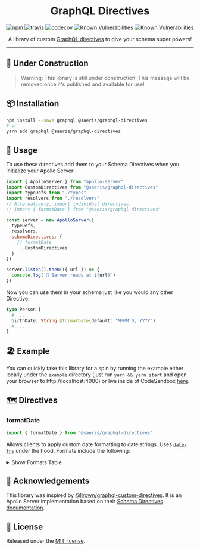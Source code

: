 <h1 align="center" style="text-align: center;">GraphQL Directives</h1>
<p align="center">
  <a href="https://www.npmjs.org/package/@saeris/graphql-directives">
    <img src="https://img.shields.io/npm/v/@saeris/graphql-directives.svg?style=flat" alt="npm">
  </a>
  <a href="https://travis-ci.org/Saeris/graphql-directives">
    <img src="https://travis-ci.org/Saeris/graphql-directives.svg?branch=master" alt="travis">
  </a>
  <a href="https://codecov.io/gh/Saeris/graphql-directives">
    <img src="https://codecov.io/gh/Saeris/graphql-directives/branch/master/graph/badge.svg" alt="codecov"/>
  </a>
  <a href="https://snyk.io/test/github/Saeris/graphql-directives?targetFile=package.json">
    <img src="https://snyk.io/test/github/Saeris/graphql-directives/badge.svg?targetFile=package.json" alt="Known Vulnerabilities">
  </a>
  <a href="https://greenkeeper.io/">
    <img src="https://badges.greenkeeper.io/Saeris/graphql-directives.svg" alt="Known Vulnerabilities" alt="greenkeeper">
  </a>
</p>
<p align="center">A library of custom <a href="https://graphql.org/learn/queries/#directives">GraphQL directives</a> to give your schema super powers!</p>

---

## 🚧 Under Construction

> Warning: This library is still under construction! This message will be removed once it's published and available for use!

## 📦 Installation

```bash
npm install --save graphql @saeris/graphql-directives
# or
yarn add graphql @saeris/graphql-directives
```

## 🔧 Usage

To use these directives add them to your Schema Directives when you initialize your Apollo Server:

```js
import { ApolloServer } from "apollo-server"
import CustomDirectives from "@saeris/graphql-directives"
import typeDefs from "./types"
import resolvers from "./resolvers"
// Alternatively, import individual directives:
// import { formatDate } from "@saeris/graphql-directives"

const server = new ApolloServer({
  typeDefs,
  resolvers,
  schemaDirectives: {
    // formatDate
    ...CustomDirectives
  }
})

server.listen().then(({ url }) => {
  console.log(`🚀 Server ready at ${url}`)
})
```

Now you can use them in your schema just like you would any other Directive:

```graphql
type Person {
  # ...
  birthDate: String @formatDate(default: "MMMM D, YYYY")
  # ...
}
```

## 🏖️ Example

You can quickly take this library for a spin by running the example either locally under the `example` directory (just run `yarn && yarn start` and open your browser to http://localhost:4000) or live inside of CodeSandbox [here](https://codesandbox.io/s/github/Saeris/graphql-directives/).

## 🗺 Directives

### formatDate

```js
import { formatDate } from "@saeris/graphql-directives"
```

Allows clients to apply custom date formatting to date strings. Uses [`date-fns`](https://date-fns.org/v1.30.1/docs/format) under the hood. Formats include the following:

<!-- prettier-ignore-start -->
<details>
<summary>Show Formats Table</summary>

| Unit                    | Token | Result Examples                  |
| :---------------------- | :---- | :------------------------------- |
| Month                   | M     | 1, 2, ..., 12                    |
|                         | Mo    | 1st, 2nd, ..., 12th              |
|                         | MM    | 01, 02, ..., 12                  |
|                         | MMM   | Jan, Feb, ..., Dec               |
|                         | MMMM  | January, February, ..., December |
| Quarter                 | Q     | 1, 2, 3, 4                       |
|                         | Qo    | 1st, 2nd, 3rd, 4th               |
| Day of month            | D     | 1, 2, ..., 31                    |
|                         | Do    | 1st, 2nd, ..., 31st              |
|                         | DD    | 01, 02, ..., 31                  |
| Day of year             | DDD   | 1, 2, ..., 366                   |
|                         | DDDo  | 1st, 2nd, ..., 366th             |
|                         | DDDD  | 001, 002, ..., 366               |
| Day of week             | d     | 0, 1, ..., 6                     |
|                         | do    | 0th, 1st, ..., 6th               |
|                         | dd    | Su, Mo, ..., Sa                  |
|                         | ddd   | Sun, Mon, ..., Sat               |
|                         | dddd  | Sunday, Monday, ..., Saturday    |
| Day of ISO week         | E     | 1, 2, ..., 7                     |
| ISO week                | W     | 1, 2, ..., 53                    |
|                         | Wo    | 1st, 2nd, ..., 53rd              |
|                         | WW    | 01, 02, ..., 53                  |
| Year                    | YY    | 00, 01, ..., 99                  |
|                         | YYYY  | 1900, 1901, ..., 2099            |
| ISO week-numbering year | GG    | 00, 01, ..., 99                  |
|                         | GGGG  | 1900, 1901, ..., 2099            |
| AM/PM                   | A     | AM, PM                           |
|                         | a     | am, pm                           |
|                         | aa    | a.m., p.m.                       |
| Hour                    | H     | 0, 1, ... 23                     |
|                         | HH    | 00, 01, ... 23                   |
|                         | h     | 1, 2, ..., 12                    |
|                         | hh    | 01, 02, ..., 12                  |
| Minute                  | m     | 0, 1, ..., 59                    |
|                         | mm    | 00, 01, ..., 59                  |
| Second                  | s     | 0, 1, ..., 59                    |
|                         | ss    | 00, 01, ..., 59                  |
| 1/10 of second          | S     | 0, 1, ..., 9                     |
| 1/100 of second         | SS    | 00, 01, ..., 99                  |
| Millisecond             | SSS   | 000, 001, ..., 999               |
| Timezone                | Z     | -01:00, +00:00, ... +12:00       |
|                         | ZZ    | -0100, +0000, ..., +1200         |
| Seconds timestamp       | X     | 512969520                        |
| Milliseconds timestamp  | x     | 512969520900                     |

</details>
<!-- prettier-ignore-end -->

## 📣 Acknowledgements

This library was inspired by [@lirown/graphql-custom-directives](https://github.com/lirown/graphql-custom-directives). It is an Apollo Server implementation based on their [Schema Directives documentation](https://www.apollographql.com/docs/graphql-tools/schema-directives.html).

## 🥂 License

Released under the [MIT license](https://github.com/Saeris/graphql-directives/blob/master/LICENSE.md).
